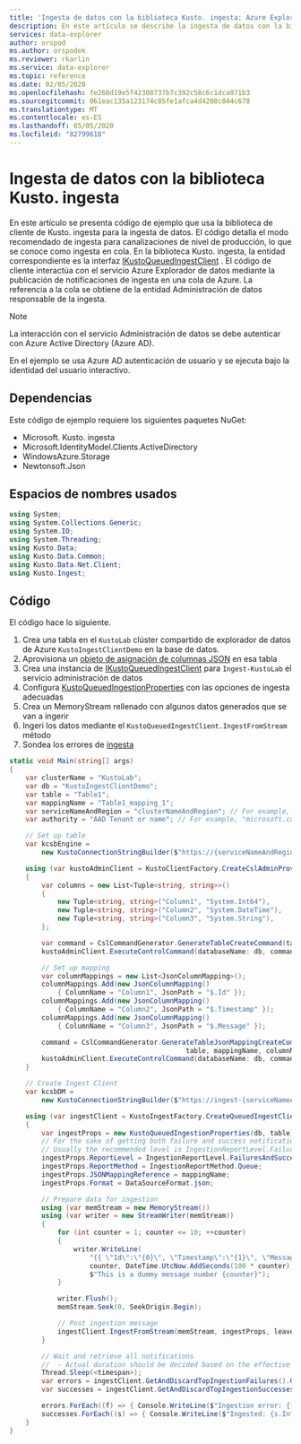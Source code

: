 ```yaml
---
title: 'Ingesta de datos con la biblioteca Kusto. ingesta: Azure Explorador de datos'
description: En este artículo se describe la ingesta de datos con la biblioteca Kusto. ingesta de Azure Explorador de datos.
services: data-explorer
author: orspod
ms.author: orspodek
ms.reviewer: rkarlin
ms.service: data-explorer
ms.topic: reference
ms.date: 02/05/2020
ms.openlocfilehash: fe268d19e5f42308737b7c392c58c6c1dca071b3
ms.sourcegitcommit: 061eac135a123174c85fe1afca4d4208c044c678
ms.translationtype: MT
ms.contentlocale: es-ES
ms.lasthandoff: 05/05/2020
ms.locfileid: "82799618"
---
```

# <a name="data-ingestion-with-the-kustoingest-library"></a>Ingesta de datos con la biblioteca Kusto. ingesta

En este artículo se presenta código de ejemplo que usa la biblioteca de cliente de Kusto. ingesta para la ingesta de datos. El código detalla el modo recomendado de ingesta para canalizaciones de nivel de producción, lo que se conoce como ingesta en cola. En la biblioteca Kusto. ingesta, la entidad correspondiente es la interfaz [IKustoQueuedIngestClient](kusto-ingest-client-reference.md#interface-ikustoqueuedingestclient) . El código de cliente interactúa con el servicio Azure Explorador de datos mediante la publicación de notificaciones de ingesta en una cola de Azure. La referencia a la cola se obtiene de la entidad Administración de datos responsable de la ingesta. 

> [!NOTE]
> La interacción con el servicio Administración de datos se debe autenticar con Azure Active Directory (Azure AD).

En el ejemplo se usa Azure AD autenticación de usuario y se ejecuta bajo la identidad del usuario interactivo.

## <a name="dependencies"></a>Dependencias

Este código de ejemplo requiere los siguientes paquetes NuGet:
* Microsoft. Kusto. ingesta
* Microsoft.IdentityModel.Clients.ActiveDirectory
* WindowsAzure.Storage
* Newtonsoft.Json

## <a name="namespaces-used"></a>Espacios de nombres usados

```csharp
using System;
using System.Collections.Generic;
using System.IO;
using System.Threading;
using Kusto.Data;
using Kusto.Data.Common;
using Kusto.Data.Net.Client;
using Kusto.Ingest;
```

## <a name="code"></a>Código

El código hace lo siguiente.
1. Crea una tabla en el `KustoLab` clúster compartido de explorador de datos de Azure `KustoIngestClientDemo` en la base de datos.
2. Aprovisiona un [objeto de asignación de columnas JSON](../../management/create-ingestion-mapping-command.md) en esa tabla
3. Crea una instancia de [IKustoQueuedIngestClient](kusto-ingest-client-reference.md#interface-ikustoqueuedingestclient) para `Ingest-KustoLab` el servicio administración de datos
4. Configura [KustoQueuedIngestionProperties](kusto-ingest-client-reference.md#class-kustoqueuedingestionproperties) con las opciones de ingesta adecuadas
5. Crea un MemoryStream rellenado con algunos datos generados que se van a ingerir
6. Ingeri los datos mediante el `KustoQueuedIngestClient.IngestFromStream` método
7. Sondea los errores de [ingesta](kusto-ingest-client-status.md#tracking-ingestion-status-kustoqueuedingestclient)

```csharp
static void Main(string[] args)
{
    var clusterName = "KustoLab";
    var db = "KustoIngestClientDemo";
    var table = "Table1";
    var mappingName = "Table1_mapping_1";
    var serviceNameAndRegion = "clusterNameAndRegion"; // For example, "mycluster.westus"
    var authority = "AAD Tenant or name"; // For example, "microsoft.com"

    // Set up table
    var kcsbEngine =
        new KustoConnectionStringBuilder($"https://{serviceNameAndRegion}.kusto.windows.net").WithAadUserPromptAuthentication(authority: $"{authority}");

    using (var kustoAdminClient = KustoClientFactory.CreateCslAdminProvider(kcsbEngine))
    {
        var columns = new List<Tuple<string, string>>()
        {
            new Tuple<string, string>("Column1", "System.Int64"),
            new Tuple<string, string>("Column2", "System.DateTime"),
            new Tuple<string, string>("Column3", "System.String"),
        };

        var command = CslCommandGenerator.GenerateTableCreateCommand(table, columns);
        kustoAdminClient.ExecuteControlCommand(databaseName: db, command: command);

        // Set up mapping
        var columnMappings = new List<JsonColumnMapping>();
        columnMappings.Add(new JsonColumnMapping()
            { ColumnName = "Column1", JsonPath = "$.Id" });
        columnMappings.Add(new JsonColumnMapping()
            { ColumnName = "Column2", JsonPath = "$.Timestamp" });
        columnMappings.Add(new JsonColumnMapping()
            { ColumnName = "Column3", JsonPath = "$.Message" });

        command = CslCommandGenerator.GenerateTableJsonMappingCreateCommand(
                                            table, mappingName, columnMappings);
        kustoAdminClient.ExecuteControlCommand(databaseName: db, command: command);
    }

    // Create Ingest Client
    var kcsbDM =
        new KustoConnectionStringBuilder($"https://ingest-{serviceNameAndRegion}.kusto.windows.net").WithAadUserPromptAuthentication(authority: $"{authority}");

    using (var ingestClient = KustoIngestFactory.CreateQueuedIngestClient(kcsbDM))
    {
        var ingestProps = new KustoQueuedIngestionProperties(db, table);
        // For the sake of getting both failure and success notifications we set this to IngestionReportLevel.FailuresAndSuccesses
        // Usually the recommended level is IngestionReportLevel.FailuresOnly
        ingestProps.ReportLevel = IngestionReportLevel.FailuresAndSuccesses;
        ingestProps.ReportMethod = IngestionReportMethod.Queue;
        ingestProps.JSONMappingReference = mappingName;
        ingestProps.Format = DataSourceFormat.json;

        // Prepare data for ingestion
        using (var memStream = new MemoryStream())
        using (var writer = new StreamWriter(memStream))
        {
            for (int counter = 1; counter <= 10; ++counter)
            {
                writer.WriteLine(
                    "{{ \"Id\":\"{0}\", \"Timestamp\":\"{1}\", \"Message\":\"{2}\" }}",
                    counter, DateTime.UtcNow.AddSeconds(100 * counter),
                    $"This is a dummy message number {counter}");
            }

            writer.Flush();
            memStream.Seek(0, SeekOrigin.Begin);

            // Post ingestion message
            ingestClient.IngestFromStream(memStream, ingestProps, leaveOpen: true);
        }

        // Wait and retrieve all notifications
        //  - Actual duration should be decided based on the effective Ingestion Batching Policy set on the table/database
        Thread.Sleep(<timespan>);
        var errors = ingestClient.GetAndDiscardTopIngestionFailures().GetAwaiter().GetResult();
        var successes = ingestClient.GetAndDiscardTopIngestionSuccesses().GetAwaiter().GetResult();

        errors.ForEach((f) => { Console.WriteLine($"Ingestion error: {f.Info.Details}"); });
        successes.ForEach((s) => { Console.WriteLine($"Ingested: {s.Info.IngestionSourcePath}"); });
    }
}
```
